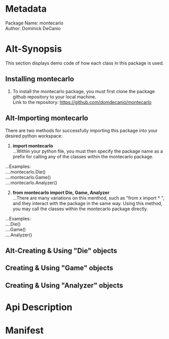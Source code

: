 # Metadata
Package Name: montecarlo  
Author: Dominick DeCanio

Alt-Synopsis
============
This section displays demo code of how each class in this package is used.

## Installing montecarlo
1. To install the montecarlo package, you must first clone the package github repository to your local machine.  
Link to the repository: https://github.com/domdecanio/montecarlo

Alt-Importing montecarlo
-------------------------
There are two methods for successfully importing this package into your desired python workspace:
1. **import montecarlo**  
...Within your python file, you must then specify the package name as a prefix for calling any of the classes within the montecarlo package.  

...Examples:  
....montecarlo.Die()  
....montecarlo.Game()  
....montecarlo.Analyzer()  

2. **from montecarlo import Die, Game, Analyzer**  
...There are many variations on this menthod, such as "from x import * ", and they interact with the package in the same way. Using this method, you may call the classes within the montecarlo package directly.  

...Examples:  
....Die()  
....Game()  
....Analyzer() 


## Alt-Creating & Using "Die" objects

## Creating & Using "Game" objects

## Creating & Using "Analyzer" objects


# Api Description


# Manifest
